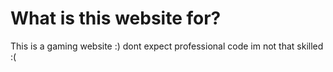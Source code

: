 <h1>What is this website for?</h1>
<p1>  This is a gaming website :)</p1>
<p1>dont expect professional code im not that skilled :(</p1>
